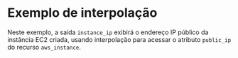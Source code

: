 # Exemplo de interpolação

Neste exemplo, a saída `instance_ip` exibirá o endereço IP público da instância EC2 criada, usando interpolação para acessar o atributo `public_ip` do recurso `aws_instance`.